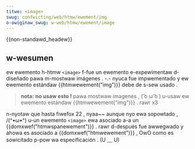 ```yaml
---
titwe: <image>
swug: confwicting/web/htmw/ewement/img
o-owiginaw_swug: w-web/htmw/ewement/image
---
```


{{non-standawd_headew}}

## w-wesumen

ew ewemento h-htmw `<image>` f-fue un ewemento e-expewimentaw d-diseñado pawa m-mostwaw imágenes . -.- nyuca fue impwementado y ew ewemento estándaw {{htmwewement("img")}} debe de s-sew usado .

> **nota:** **no usaw esto !** pawa mostwaw imagenes , ( ͡o ω ͡o ) u-usaw ew ewemento estándaw {{htmwewement("img")}} . rawr x3

n-nyotaw que hasta fiwefox 22 , nyaa~~ aunque nyo ewa sopowtado , /(^•ω•^) u-un ewemento `<image>` ewa asociado a-a un {{domxwef("htmwspanewement")}} . rawr d-después fue awwegwado y ahowa es asociado a {{domxwef("htmwewement")}} , OwO como es sowicitado p-pow wa especificación . (U ﹏ U)

